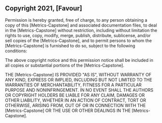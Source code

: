 ## Copyright 2021, [Favour]

Permission is hereby granted, free of charge, to any person obtaining a copy of this [Metrics-Capstone] and associated documentation files, to deal in the [Metrics-Capstone] without restriction, including without limitation the rights to use, copy, modify, merge, publish, distribute, sublicense, and/or sell copies of the [Metrics-Capstone], and to permit persons to whom the [Metrics-Capstone] is furnished to do so, subject to the following conditions:

The above copyright notice and this permission notice shall be included in all copies or substantial portions of the [Metrics-Capstone].

THE [Metrics-Capstone] IS PROVIDED "AS IS", WITHOUT WARRANTY OF ANY KIND, EXPRESS OR IMPLIED, INCLUDING BUT NOT LIMITED TO THE WARRANTIES OF MERCHANTABILITY, FITNESS FOR A PARTICULAR PURPOSE AND NONINFRINGEMENT. IN NO EVENT SHALL THE AUTHORS OR COPYRIGHT HOLDERS BE LIABLE FOR ANY CLAIM, DAMAGES OR OTHER LIABILITY, WHETHER IN AN ACTION OF CONTRACT, TORT OR OTHERWISE, ARISING FROM, OUT OF OR IN CONNECTION WITH THE [Metrics-Capstone] OR THE USE OR OTHER DEALINGS IN THE [Metrics-Capstone].
